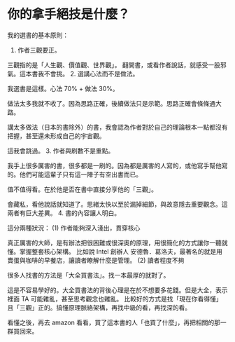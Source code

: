 # 你的拿手絕技是什麼？

我的選書的基本原則：
1. 作者三觀要正。

三觀指的是「人生觀、價值觀、世界觀」。
翻開書，或看作者說話，就感受一股邪氣。這本書我不會挑。
2. 選講心法而不是做法。

我選書是這樣。心法 70% + 做法 30%。

做法太多我就不收了。因為思路正確，後續做法只是示範。思路正確會條條通大路。

講太多做法（日本的書除外）的書，我會認為作者對於自己的理論根本一點都沒有把握，甚至還未形成自己的宇宙觀。

這我會跳過。
3. 作者與刷數不是重點。

我手上很多厲害的書，很多都是一刷的。因為都是厲害的人寫的，或他寫手幫他寫的。他們可能這輩子只有這一陣子有空出書而已。

值不值得看。在於他是否在書中直接分享他的「三觀」。

會藏私，看他說話就知道了。思緒太快以至於漏掉細節，與故意隱去重要觀念。這兩者有巨大差異。
4. 書的內容讓人明白。

這分兩種狀況：
(1) 作者能夠深入淺出，貫穿核心

真正厲害的大師，是有辦法把很困難或很深奧的原理，用很簡化的方式讓你一聽就懂。掌握整套核心架構。
比如說 Intel 創辦人 安德魯．葛洛夫，最著名的就是用賣蛋與咖啡的早餐店，讓讀者瞭解什麼是管理。
(2) 讀者程度不夠

很多人找書的方法是「大全買書法」。找一本最厚的就對了。

這是不容易學好的。大全買書法的背後心理是在於不想要多花錢。但是大全，表示裡面 TA 可能雜亂，甚至思考觀念也雜亂。
比較好的方式是找「現在你看得懂」且「三觀」正的。搞懂原理脈絡架構，再找中級的看，再找深的看。

看懂之後，再去 amazon 看看，買了這本書的人「也買了什麼」，再把相關的那一群買回來。
